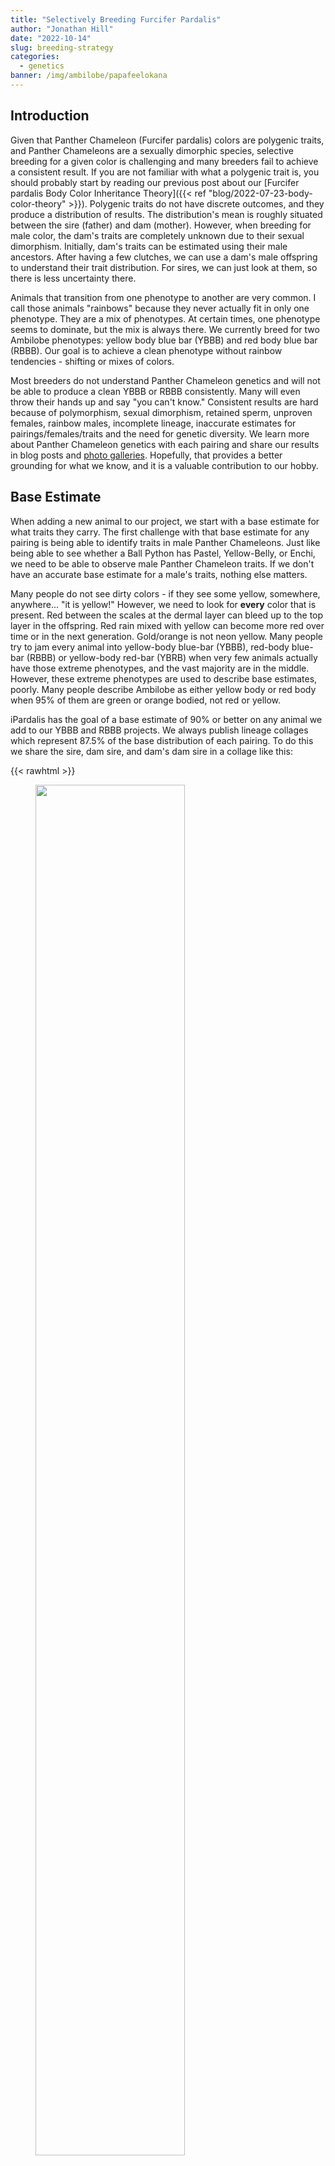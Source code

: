 ```yaml
---
title: "Selectively Breeding Furcifer Pardalis"
author: "Jonathan Hill"
date: "2022-10-14"
slug: breeding-strategy
categories: 
  - genetics
banner: /img/ambilobe/papafeelokana
---
```


## Introduction

Given that Panther Chameleon (Furcifer pardalis) colors are polygenic traits, and Panther Chameleons are a sexually dimorphic species, selective breeding for a given color is challenging and many breeders fail to achieve a consistent result. If you are not familiar with what a polygenic trait is, you should probably start by reading our previous post about our [Furcifer pardalis Body Color Inheritance Theory]({{< ref "blog/2022-07-23-body-color-theory" >}}). Polygenic traits do not have discrete outcomes, and they produce a distribution of results. The distribution's mean is roughly situated between the sire (father) and dam (mother). However, when breeding for male color, the dam's traits are completely unknown due to their sexual dimorphism. Initially, dam's traits can be estimated using their male ancestors. After having a few clutches, we can use a dam's male offspring to understand their trait distribution. For sires, we can just look at them, so there is less uncertainty there.

Animals that transition from one phenotype to another are very common. I call those animals "rainbows" because they never actually fit in only one phenotype. They are a mix of phenotypes. At certain times, one phenotype seems to dominate, but the mix is always there. We currently breed for two Ambilobe phenotypes: yellow body blue bar (YBBB) and red body blue bar (RBBB). Our goal is to achieve a clean phenotype without rainbow tendencies - shifting or mixes of colors.

Most breeders do not understand Panther Chameleon genetics and will not be able to produce a clean YBBB or RBBB consistently. Many will even throw their hands up and say "you can't know." Consistent results are hard because of polymorphism, sexual dimorphism, retained sperm, unproven females, rainbow males, incomplete lineage, inaccurate estimates for pairings/females/traits and the need for genetic diversity. We learn more about Panther Chameleon genetics with each pairing and share our results in blog posts and [photo galleries](https://ipardalis.com/categories/past-clutches/). Hopefully, that provides a better grounding for what we know, and it is a valuable contribution to our hobby. 

## Base Estimate

When adding a new animal to our project, we start with a base estimate for what traits they carry. The first challenge with that base estimate for any pairing is being able to identify traits in male Panther Chameleons. Just like being able to see whether a Ball Python has Pastel, Yellow-Belly, or Enchi, we need to be able to observe male Panther Chameleon traits. If we don't have an accurate base estimate for a male's traits, nothing else matters.

Many people do not see dirty colors - if they see some yellow, somewhere, anywhere... "it is yellow!" However, we need to look for **every** color that is present. Red between the scales at the dermal layer can bleed up to the top layer in the offspring. Red rain mixed with yellow can become more red over time or in the next generation. Gold/orange is not neon yellow. Many people try to jam every animal into yellow-body blue-bar (YBBB), red-body blue-bar (RBBB) or yellow-body red-bar (YBRB) when very few animals actually have those extreme phenotypes, and the vast majority are in the middle. However, these extreme phenotypes are used to describe base estimates, poorly. Many people describe Ambilobe as either yellow body or red body when 95% of them are green or orange bodied, not red or yellow.

iPardalis has the goal of a base estimate of 90% or better on any animal we add to our YBBB and RBBB projects. We always publish lineage collages which represent 87.5% of the base distribution of each pairing. To do this we share the sire, dam sire, and dam's dam sire in a collage like this:

{{< rawhtml >}}    
<figure>
<img src="/img/ambilobe/papafeelokana.jpg" style="width:75%" />
<figcaption>Papafee (center), Lokana (top), Kromatisk (top right, photo credit Chromatic Chameleons), Silk (top left, photo credit Kammerflage Kreations) = 87.5% of the information</figcaption>   
</figure>
{{</ rawhtml >}}

---

{{< rawhtml >}}    
<figure>
<img src="/img/genetics/tree.png" style="width:75%" />
<figcaption>You will often find that the nearest animal not shown on the lineage collage even carries our target phenotype</figcaption>   
</figure>
{{</ rawhtml >}}
[Vaosary's breeder page]({{< ref "blog/vaosary" >}})

---

As we work our way through a dam's lineage, we gain information about her traits, but we can never know what she carries with 100% confidence. We look at her brothers for clues, but unless we have a large enough sample to get some sense for the mean result, we are probably just cherry picking the best brother, which is not an accurate estimate for her. That is much more likely to be a rare event than an accurate representation of the mean of the distribution, her traits. We try to ignore the outliers and focus on the average result.

| Lineage Pic                | Information Gain |
|------------------------|------------------|
| Sire                   | 50%              |
| Sire's Sire            | **0%**           |
| Dam's Sire             | 25%              |
| Dam's Dam's Sire       | 12.5%            |
| Dam's Dam's Dam's Sire | 6.25%            |

---

This table shows roughly how much information we gain from each key male relative in a lineage tree. Our lineage collages are designed to accurately represent these probabilities with the most prominent picture being the sire with other relevant sires scaled down to reflect their importance. 

Notice - sire's sire provides a 0% information gain. Every trait from the sire's lineage is visible in him. Looking at the sire's sire is useless information because panther chameleon colors are not [mendelian traits](https://www.nature.com/scitable/topicpage/gregor-mendel-and-the-principles-of-inheritance-593/). Traits do not skip down the sire side of a lineage tree. Sire's sires are only helpful in determining which pairings you want to do from a genetic distance/diversity standpoint, but they are irrelevant for selective breeding purposes.

## Updating Your Estimate

Before a female has been bred, her lineage is all we have to estimate her color traits. However, after her first clutch, we use her male offspring to update our original estimate and prove her out. The more male offspring she produces, the less relevant her lineage is. Somewhere around 10 male offspring is enough to get a decent estimate for her and her daughters' traits. If her male offspring range from dark red bodies to bright yellow bodies, we can't know what is in her daughters. It doesn't matter if she came from yellow-bodied lineage. That result would mean that the next gen of females is completely unknown.

In our project, we do not use females from pairings which have too much variation in body color. We want to see either yellow or red bodies but not both. Any pairings where we have seen less consistency, we will drop *all* of the females and only use males with our desired traits. That eliminates the uncertainty and allows us to continue to produce consistent body colors, whether they be red or yellow.

This updating process is why we publish all of the male offspring from [every clutch](https://ipardalis.com/categories/past-clutches/) we produce, not just a few flashy hold-backs. The entire distribution and the consistent result is more important than that one-off male at the tail end of the distribution. Quality females are all about the mean of the distribution, not the 1 in 1000 result.

When we hit on a very consistent clutch like [Jude x Kako]({{< ref "blog/jude-kako.md" >}}), we will keep and breed as many females as we can because we know those females are going to be just as consistent as their brothers.

### Proving Out Females

There are two big challenges to prove out a female:

1. Raising male offspring to see their coloration
2. Knowing what it is

Most first-time breeders can not do either of these things. They do not have the infrastructure to raise their males until they color up, and if they raise them in groups under sub-par conditions, their males only present stressed and submissive colors. They never get to see their true potential and genetics.

Being able to recognize early signs of rainbows vs clean phenotype outcomes in the juvenile stage of development takes practice. I often refer to young babies showing potential as "zebras" because clean colors present as white against a distinct barring that almost looks like a zebra. Then as they develop, those clean whites can fill in with a solid color. One of our best RBBB, [Ralph]({{< ref "blog/ralph" >}}), was an amazingly clean zebra that started to glow orange. Slowly that white filled in without any other color and we immediately stashed him around 3 months old. Small details, like a red gular, are signs of red body/rainbow results. If we are breeding for YBBB, we can see early on if the animal has red features which could become more prominent as they age.

For yellows, the green/yellow spectrum is what we want to see because there is actually a distinct chromatophore which creates color along that spectrum without the ability to produce red. There's another chromatophore which produces color along the gold/orange/red spectrum which is often confused with yellow (it is actually gold, not neon yellow). In Ambilobe, this red spectrum chromatophore is more common at the dermal layer (between scales), so we can look for it there in juveniles. Reds often become more prominent around 6 months of age, but these animals can shift from gold to red throughout their lives. I have never seen a true neon yellow/green animal shift to red because those are actually physical differences that do not change over time.

## Genetic Diversity

Sometimes we will pair a less-than-perfect male to a female we have a high degree of confidence in. We do this to add genetic diversity into the project, and we will not breed *any* females from these pairings unless the males prove out well. The goal is to get a nice male from the female's lineage and avoid the less-than-perfect sire's traits. I have sometimes pejoratively referred to these as "throw-away" clutches because the goal is to introduce genetic diversity while knowing we will not be able to use the females for fear that they resemble their sire.

The key with this process is to make sure the sire isn't too far removed from our project goals because the chance that we will hit on a yellow body blue bar with a red body red bar sire, for example, is basically zero even if the female has yellow body blue bar lineage. The sire of a throw away can't be too far off, otherwise, it could be a 100% throw-away clutch without any males worth keeping.

## Retained Sperm

A final complication in estimating the outcome from a pairing is even knowing the sire - the most important piece of information by far (as we showed in the information gain table above). Many breeders pair multiple sires to the same dam. However, dams can retain sperm for up to 5 clutches, 18 months after the initial pairing to one sire. If she has laid 2 clutches and is then paired to different sire, she could lay 3 clutches with completely unknown lineage. Breeders will report the wrong lineage with certainty while some of those "odd ball" results are actually just coming from the first sire. Layer this onto the fact that people aren't capable of identifying traits in their males, and we could have a very poor estimate for what will come from a given pairing.

At iPardalis, we like to see more than 50% infertility before pairing a female to another male. We also try to make sure subsequent pairings to the same female are from closely related males so a retained-sperm baby would be very close to the stated lineage. Many breeders do life-long pairings between one male and one female which is the gold standard for avoiding this problem.
